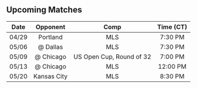 ## Upcoming Matches
Date|Opponent|Comp|Time (CT)
:-:|:-:|:-:|:-:
04/29|Portland|MLS|7:30 PM 
05/06|@ Dallas|MLS|7:30 PM 
05/09|@ Chicago|US Open Cup, Round of 32|7:00 PM 
05/13|@ Chicago|MLS|12:00 PM 
05/20|Kansas City|MLS|8:30 PM 
